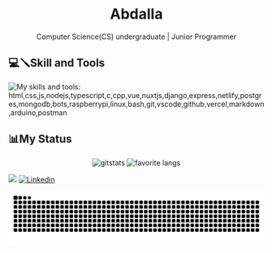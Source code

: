 <h1 align="center">Abdalla</h1>
<p align= "center"> Computer Science(CS) undergraduate | Junior Programmer </p>

## 💻🪛Skill and Tools

  ![My skills and tools: html,css,js,nodejs,typescript,c,cpp,vue,nuxtjs,django,express,netlify,postgres,mongodb,bots,raspberrypi,linux,bash,git,vscode,github,vercel,markdown,arduino,postman](https://skillicons.dev/icons?i=html,css,js,nodejs,react,vue,linux,bash,vscode,git,github,mongodb&theme=dark&perline=6)

## 📊My Status
<div align="center">
   <img width="45.5%" height="195px" alt=gitstats src="https://github-readme-stats.vercel.app/api?username=fabricioabdalla&theme=dark&show_icons=true">
   <img width="41%" height="195px" alt="favorite langs" src="https://github-readme-stats.vercel.app/api/top-langs/?username=fabricioabdalla&layout=compact&lang_count=6&hide=jupyter%20notebook&theme=dark">
</div>

 <!--Redes Sociais-->
  <!-- <a href="https://instagram.com/UserdoInsta" target="_blank"><img src="https://img.shields.io/badge/-Instagram-%23E4405F?style=for-the-badge&logo=instagram&logoColor=white" target="_blank"></a> -->
  <a href = "mailto:fabricioabdcosta@gmail.com"><img src="https://img.shields.io/badge/-Gmail-%23333?style=for-the-badge&logo=gmail&logoColor=white" target="_blank"></a>
  <a href="https://www.linkedin.com/in/fabrício-abdalla-costa"><img alt="Linkedin" src="https://img.shields.io/badge/LinkedIn-307cc5?style=for-the-badge&logo=linkedin&logoColor=white"/></a>

<picture>
  <source media="(prefers-color-scheme: dark)" srcset="https://raw.githubusercontent.com/fabricioabdalla/fabricioabdalla/output/github-contribution-grid-snake-dark.svg">
  <source media="(prefers-color-scheme: light)" srcset="https://raw.githubusercontent.com/fabricioabdalla/fabricioabdalla/output/github-contribution-grid-snake.svg">
  <img alt="github contribution grid snake animation" src="https://raw.githubusercontent.com/fabricioabdalla/fabricioabdalla/output/github-contribution-grid-snake.svg">
</picture>
